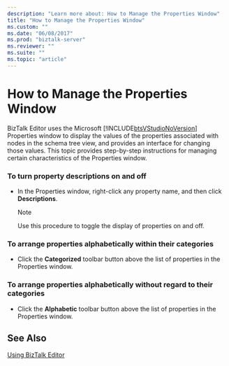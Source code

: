 ```yaml
---
description: "Learn more about: How to Manage the Properties Window"
title: "How to Manage the Properties Window"
ms.custom: ""
ms.date: "06/08/2017"
ms.prod: "biztalk-server"
ms.reviewer: ""
ms.suite: ""
ms.topic: "article"
---
```

# How to Manage the Properties Window
BizTalk Editor uses the Microsoft [!INCLUDE[btsVStudioNoVersion](../includes/btsvstudionoversion-md.md)] Properties window to display the values of the properties associated with nodes in the schema tree view, and provides an interface for changing those values. This topic provides step-by-step instructions for managing certain characteristics of the Properties window.  
  
### To turn property descriptions on and off  
  
-   In the Properties window, right-click any property name, and then click **Descriptions**.  
  
    > [!NOTE]
    >  Use this procedure to toggle the display of properties on and off.  
  
### To arrange properties alphabetically within their categories  
  
-   Click the **Categorized** toolbar button above the list of properties in the Properties window.  
  
### To arrange properties alphabetically without regard to their categories  
  
-   Click the **Alphabetic** toolbar button above the list of properties in the Properties window.  
  
## See Also  
 [Using BizTalk Editor](../core/using-biztalk-editor.md)
